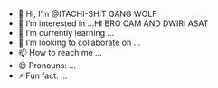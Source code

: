 - 👋 Hi, I’m @ITACHI-SHIT GANG WOLF
- 👀 I’m interested in ...HI BRO CAM AND DWIRI ASAT
- 🌱 I’m currently learning ...
- 💞️ I’m looking to collaborate on ...
- 📫 How to reach me ...
- 😄 Pronouns: ...
- ⚡ Fun fact: ...

<!--- BAY ITACHI GANG
x1-77/x1-77 is a ✨ special ✨ repository because its `README.md` (this file) appears on your GitHub profile.
You can click the Preview link to take a look at your changes.
--->
